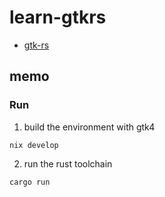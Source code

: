 # learn-gtkrs

- [gtk-rs](https://gtk-rs.org/)

## memo

### Run

1. build the environment with gtk4

```
nix develop
```

2. run the rust toolchain

```
cargo run
```

